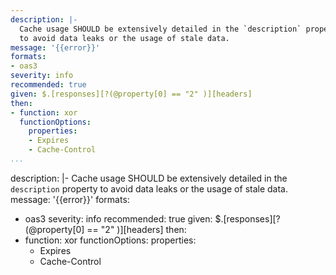 ```yaml
---
description: |-
  Cache usage SHOULD be extensively detailed in the `description` property
  to avoid data leaks or the usage of stale data.
message: '{{error}}'
formats:
- oas3
severity: info
recommended: true
given: $.[responses][?(@property[0] == "2" )][headers]
then:
- function: xor
  functionOptions:
    properties:
    - Expires
    - Cache-Control
...
```

description: |-
  Cache usage SHOULD be extensively detailed in the `description` property
  to avoid data leaks or the usage of stale data.
message: '{{error}}'
formats:
- oas3
severity: info
recommended: true
given: $.[responses][?(@property[0] == "2" )][headers]
then:
- function: xor
  functionOptions:
    properties:
    - Expires
    - Cache-Control